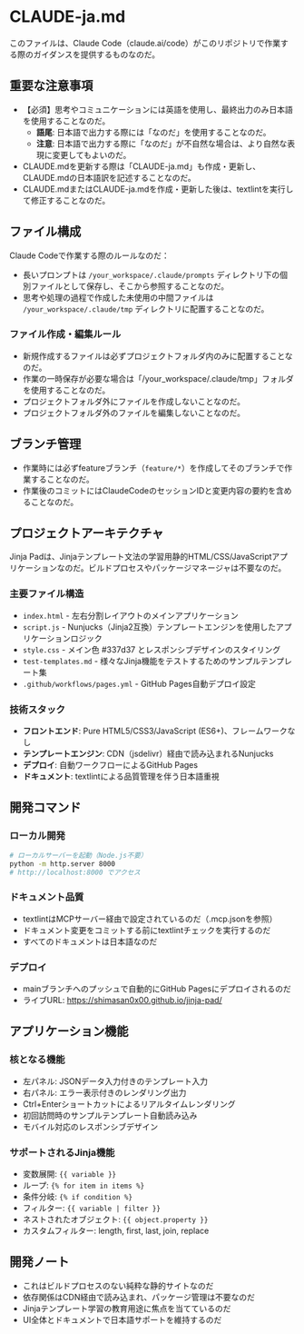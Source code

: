# CLAUDE-ja.md

このファイルは、Claude Code（claude.ai/code）がこのリポジトリで作業する際のガイダンスを提供するものなのだ。

## 重要な注意事項

- 【必須】思考やコミュニケーションには英語を使用し、最終出力のみ日本語を使用することなのだ。
  - **語尾**: 日本語で出力する際には「なのだ」を使用することなのだ。
  - **注意**: 日本語で出力する際に「なのだ」が不自然な場合は、より自然な表現に変更してもよいのだ。
- CLAUDE.mdを更新する際は「CLAUDE-ja.md」も作成・更新し、CLAUDE.mdの日本語訳を記述することなのだ。
- CLAUDE.mdまたはCLAUDE-ja.mdを作成・更新した後は、textlintを実行して修正することなのだ。

## ファイル構成

Claude Codeで作業する際のルールなのだ：

- 長いプロンプトは `/your_workspace/.claude/prompts` ディレクトリ下の個別ファイルとして保存し、そこから参照することなのだ。
- 思考や処理の過程で作成した未使用の中間ファイルは `/your_workspace/.claude/tmp` ディレクトリに配置することなのだ。

### ファイル作成・編集ルール

- 新規作成するファイルは必ずプロジェクトフォルダ内のみに配置することなのだ。
- 作業の一時保存が必要な場合は「/your_workspace/.claude/tmp」フォルダを使用することなのだ。
- プロジェクトフォルダ外にファイルを作成しないことなのだ。
- プロジェクトフォルダ外のファイルを編集しないことなのだ。

## ブランチ管理
- 作業時には必ずfeatureブランチ（`feature/*`）を作成してそのブランチで作業することなのだ。
- 作業後のコミットにはClaudeCodeのセッションIDと変更内容の要約を含めることなのだ。

## プロジェクトアーキテクチャ

Jinja Padは、Jinjaテンプレート文法の学習用静的HTML/CSS/JavaScriptアプリケーションなのだ。ビルドプロセスやパッケージマネージャは不要なのだ。

### 主要ファイル構造
- `index.html` - 左右分割レイアウトのメインアプリケーション
- `script.js` - Nunjucks（Jinja2互換）テンプレートエンジンを使用したアプリケーションロジック
- `style.css` - メイン色 #337d37 とレスポンシブデザインのスタイリング
- `test-templates.md` - 様々なJinja機能をテストするためのサンプルテンプレート集
- `.github/workflows/pages.yml` - GitHub Pages自動デプロイ設定

### 技術スタック
- **フロントエンド**: Pure HTML5/CSS3/JavaScript (ES6+)、フレームワークなし
- **テンプレートエンジン**: CDN（jsdelivr）経由で読み込まれるNunjucks
- **デプロイ**: 自動ワークフローによるGitHub Pages
- **ドキュメント**: textlintによる品質管理を伴う日本語重視

## 開発コマンド

### ローカル開発
```bash
# ローカルサーバーを起動（Node.js不要）
python -m http.server 8000
# http://localhost:8000 でアクセス
```

### ドキュメント品質
- textlintはMCPサーバー経由で設定されているのだ（.mcp.jsonを参照）
- ドキュメント変更をコミットする前にtextlintチェックを実行するのだ
- すべてのドキュメントは日本語なのだ

### デプロイ
- mainブランチへのプッシュで自動的にGitHub Pagesにデプロイされるのだ
- ライブURL: https://shimasan0x00.github.io/jinja-pad/

## アプリケーション機能

### 核となる機能
- 左パネル: JSONデータ入力付きのテンプレート入力
- 右パネル: エラー表示付きのレンダリング出力
- Ctrl+Enterショートカットによるリアルタイムレンダリング
- 初回訪問時のサンプルテンプレート自動読み込み
- モバイル対応のレスポンシブデザイン

### サポートされるJinja機能
- 変数展開: `{{ variable }}`
- ループ: `{% for item in items %}`
- 条件分岐: `{% if condition %}`
- フィルター: `{{ variable | filter }}`
- ネストされたオブジェクト: `{{ object.property }}`
- カスタムフィルター: length, first, last, join, replace

## 開発ノート

- これはビルドプロセスのない純粋な静的サイトなのだ
- 依存関係はCDN経由で読み込まれ、パッケージ管理は不要なのだ
- Jinjaテンプレート学習の教育用途に焦点を当てているのだ
- UI全体とドキュメントで日本語サポートを維持するのだ 